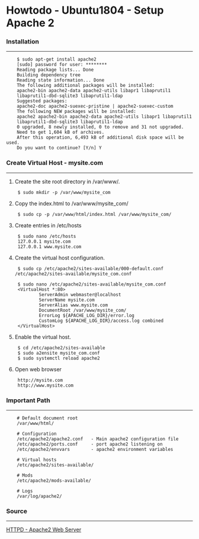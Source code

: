 Howtodo - Ubuntu1804 - Setup Apache 2
======================================


### Installation
---

        $ sudo apt-get install apache2
        [sudo] password for user: ********        
        Reading package lists... Done
        Building dependency tree       
        Reading state information... Done
        The following additional packages will be installed:
        apache2-bin apache2-data apache2-utils libapr1 libaprutil1
        libaprutil1-dbd-sqlite3 libaprutil1-ldap
        Suggested packages:
        apache2-doc apache2-suexec-pristine | apache2-suexec-custom
        The following NEW packages will be installed:
        apache2 apache2-bin apache2-data apache2-utils libapr1 libaprutil1
        libaprutil1-dbd-sqlite3 libaprutil1-ldap
        0 upgraded, 8 newly installed, 0 to remove and 31 not upgraded.
        Need to get 1,604 kB of archives.
        After this operation, 6,493 kB of additional disk space will be used.
        Do you want to continue? [Y/n] Y


### Create Virtual Host - mysite.com
---

1. Create the site root directory in /var/www/.

        $ sudo mkdir -p /var/www/mysite_com
        

2. Copy the index.html to /var/www/mysite_com/

        $ sudo cp -p /var/www/html/index.html /var/www/mysite_com/


3. Create entries in /etc/hosts

        $ sudo nano /etc/hosts
        127.0.0.1 mysite.com
        127.0.0.1 www.mysite.com


4. Create the virtual host configuration.

        $ sudo cp /etc/apache2/sites-available/000-default.conf /etc/apache2/sites-available/mysite_com.conf

        $ sudo nano /etc/apache2/sites-available/mysite_com.conf
        <VirtualHost *:80>
                ServerAdmin webmaster@localhost
                ServerName mysite.com
                ServerAlias www.mysite.com
                DocumentRoot /var/www/mysite_com/
                ErrorLog ${APACHE_LOG_DIR}/error.log
                CustomLog ${APACHE_LOG_DIR}/access.log combined
        </VirtualHost>


5. Enable the virtual host.

        $ cd /etc/apache2/sites-available
        $ sudo a2ensite mysite_com.conf
        $ sudo systemctl reload apache2


6. Open web browser
        
        http://mysite.com
        http://www.mysite.com



### Important Path
---

        # Default document root
        /var/www/html/

        # Configuration
        /etc/apache2/apache2.conf   - Main apache2 configuration file
        /etc/apache2/ports.conf     - port apache2 listening on
        /etc/apache2/envvars        - apache2 environment variables

        # Virtual hosts
        /etc/apache2/sites-available/

        # Mods
        /etc/apache2/mods-available/

        # Logs
        /var/log/apache2/    


### Source
---
[HTTPD - Apache2 Web Server](https://help.ubuntu.com/lts/serverguide/httpd.html)